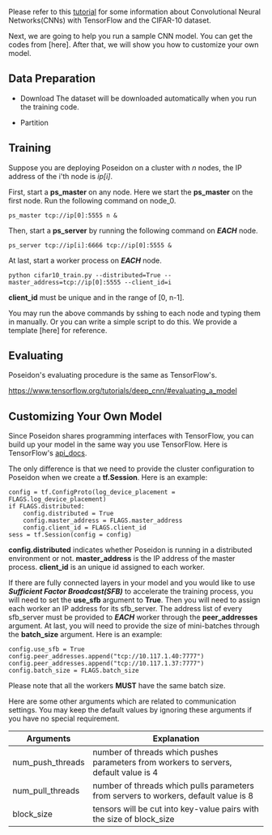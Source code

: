 Please refer to this [tutorial](https://www.tensorflow.org/tutorials/deep_cnn/) for some information about Convolutional Neural Networks(CNNs) with TensorFlow and the CIFAR-10 dataset.

Next, we are going to help you run a sample CNN model. You can get the codes from [here]. After that, we will show you how to customize your own model.

## Data Preparation

- Download
The dataset will be downloaded automatically when you run the training code.

- Partition

## Training
Suppose you are deploying Poseidon on a cluster with *n* nodes, the IP address of the i'th node is *ip[i]*.

First, start a **ps_master** on any node. Here we start the **ps_master** on the first node. Run the following command on node_0.

```
ps_master tcp://ip[0]:5555 n &
```

Then, start a **ps_server** by running the following command on ***EACH*** node.

```
ps_server tcp://ip[i]:6666 tcp://ip[0]:5555 &
```

At last, start a worker process on ***EACH*** node.

```
python cifar10_train.py --distributed=True --master_address=tcp://ip[0]:5555 --client_id=i
```

**client_id** must be unique and in the range of [0, n-1].

You may run the above commands by sshing to each node and typing them in manually. Or you can write a simple script to do this. We provide a template [here] for reference.

## Evaluating
Poseidon's evaluating procedure is the same as TensorFlow's.

https://www.tensorflow.org/tutorials/deep_cnn/#evaluating_a_model

## Customizing Your Own Model
Since Poseidon shares programming interfaces with TensorFlow, you can build up your model in the same way you use TensorFlow. Here is TensorFlow's [api_docs](https://www.tensorflow.org/api_docs/).

The only difference is that we need to provide the cluster configuration to Poseidon when we create a **tf.Session**. Here is an example:

```
config = tf.ConfigProto(log_device_placement = FLAGS.log_device_placement)
if FLAGS.distributed:
	config.distributed = True
	config.master_address = FLAGS.master_address
	config.client_id = FLAGS.client_id
sess = tf.Session(config = config)

```

**config.distributed** indicates whether Poseidon is running in a distributed environment or not. **master_address** is the IP address of the master process. **client_id** is an unique id assigned to each worker.

If there are fully connected layers in your model and you would like to use ***Sufficient Factor Broadcast(SFB)*** to accelerate the training process, you will need to set the **use_sfb** argument to **True**. Then you will need to assign each worker an IP address for its sfb_server. The address list of every sfb_server must be provided to ***EACH*** worker through the **peer_addresses** argument. At last, you will need to provide the size of mini-batches through the **batch_size** argument. Here is an example:

```
config.use_sfb = True
config.peer_addresses.append("tcp://10.117.1.40:7777")
config.peer_addresses.append("tcp://10.117.1.37:7777")
config.batch_size = FLAGS.batch_size
```

Please note that all the workers **MUST** have the same batch size.

Here are some other arguments which are related to communication settings. You may keep the default values by ignoring these arguments if you have no special requirement.

| Arguments | Explanation |
|-----------|-------------|
|num_push_threads|number of threads which pushes parameters from workers to servers, default value is 4|
|num_pull_threads|number of threads which pulls parameters from servers to workers, default value is 8|
|block_size|tensors will be cut into key-value pairs with the size of block_size|
